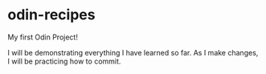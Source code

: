 # odin-recipes
My first Odin Project!

I will be demonstrating everything I have learned so far.
As I make changes, I will be practicing how to commit.
